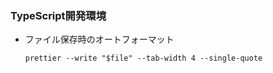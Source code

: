 ### TypeScript開発環境
- ファイル保存時のオートフォーマット
    ```
    prettier --write "$file" --tab-width 4 --single-quote
    ```
